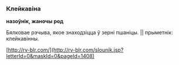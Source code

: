 ### Клейкавіна
**назоўнік, жаночы род**

Бялковае рэчыва, якое знаходзіцца ў зерні пшаніцы. || прыметнік: клейкавінны.

<a rel="author">[http://rv-blr.com/](http://rv-blr.com/slounik.jsp?letterId=0&maskId=0&pageId=1408)</a>
